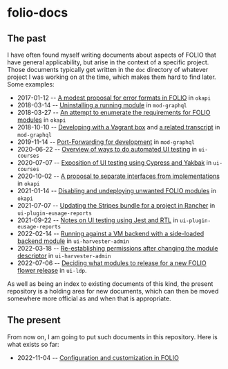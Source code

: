 # folio-docs

## The past

I have often found myself writing documents about aspects of FOLIO that have general applicability, but arise in the context of a specific project. Those documents typically get written in the `doc` directory of whatever project I was working on at the time, which makes them hard to find later. Some examples:

* 2017-01-12 -- [A modest proposal for error formats in FOLIO](https://github.com/folio-org/okapi/blob/master/doc/error-formats-in-folio.md) in `okapi`
* 2018-03-14 -- [Uninstalling a running module](https://github.com/folio-org/mod-graphql/blob/master/doc/remove-running-modules.md) in `mod-graphql`
* 2018-03-27 -- [An attempt to enumerate the requirements for FOLIO modules](https://github.com/folio-org/okapi/blob/master/doc/module-requirements.md) in `okapi`
* 2018-10-10 -- [Developing with a Vagrant box](https://github.com/folio-org/mod-graphql/blob/master/doc/developing-with-a-vagrant-box.md) and [a related transcript](https://github.com/folio-org/mod-graphql/blob/master/doc/developing-with-a-vagrant-box--transcript.txt) in `mod-graphql`
* 2019-11-14 -- [Port-Forwarding for development](https://github.com/folio-org/mod-graphql/blob/master/doc/port-forwarding-for-development.md) in `mod-graphql`
* 2020-06-22 -- [Overview of ways to do automated UI testing](https://github.com/folio-org/ui-courses/blob/master/doc/testing-notes.md) in `ui-courses`
* 2020-07-07 -- [Exposition of UI testing using Cypress and Yakbak](https://github.com/folio-org/ui-courses/blob/master/doc/testing-with-cypress.md) in `ui-courses`
* 2020-10-02 -- [A proposal to separate interfaces from implementations](https://github.com/folio-org/okapi/blob/master/doc/proposal-to-separate-interfaces.md) in `okapi`
* 2021-01-14 -- [Disabling and undeploying unwanted FOLIO modules](https://github.com/folio-org/okapi/blob/master/doc/unwanted-modules.md) in `okapi`
* 2021-07-07 -- [Updating the Stripes bundle for a project in Rancher](https://github.com/folio-org/ui-plugin-eusage-reports/blob/master/doc/updating-stripes-bundle-on-thor-server.md) in `ui-plugin-eusage-reports`
* 2021-09-22 -- [Notes on UI testing using Jest and RTL](https://github.com/folio-org/ui-plugin-eusage-reports/blob/master/doc/testing-with-jest-and-rtl.md) in `ui-plugin-eusage-reports`
* 2022-02-14 -- [Running against a VM backend with a side-loaded backend module](https://github.com/indexdata/ui-harvester-admin/blob/main/doc/running.md) in `ui-harvester-admin`
* 2022-03-18 -- [Re-establishing permissions after changing the module descriptor](https://github.com/indexdata/ui-harvester-admin/blob/main/doc/permissions.md) in `ui-harvester-admin`
* 2022-07-06 -- [Deciding what modules to release for a new FOLIO flower release](https://github.com/folio-org/ui-ldp/blob/master/doc/new-folio-release.md) in `ui-ldp`.

As well as being an index to existing documents of this kind, the present repository is a holding area for new documents, which can then be moved somewhere more official as and when that is appropriate.

## The present

From now on, I am going to put such documents in this repository. Here is what exists so far:

* 2022-11-04 -- [Configuration and customization in FOLIO](doc/customization.md)


